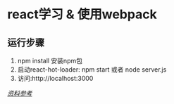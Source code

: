 # react学习 & 使用webpack

## 运行步骤
1. npm install 安装npm包
2. 启动react-hot-loader: npm start 或者 node server.js
3. 访问:http://localhost:3000

[*资料参考*](http://www.infoq.com/cn/articles/react-and-webpack?utm_source=tuicool)